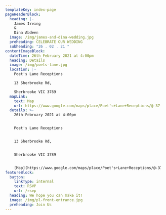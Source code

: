 ```yaml
---
templateKey: index-page
pageHeaderBlock:
  heading: |-
    James Irving
    &
    Dina Abdeen
  image: /img/james-and-dina-wedding.jpg
  preheading: CELEBRATE OUR WEDDING
  subheading: "26 . 02 . 21 "
contentImageBlock:
  dateTime: 26th February 2021 at 4:00pm
  heading: Details
  image: /img/poets-lane.jpg
  location: |-
    Poet's Lane Receptions

    13 Sherbrooke Rd,

    Sherbrooke VIC 3789
  mapLink:
    text: Map
    url: https://www.google.com/maps/place/Poet's+Lane+Receptions/@-37.8800092,145.3603217,15z/data=!4m2!3m1!1s0x0:0xdc8f44558156ae5c?sa=X&ved=2ahUKEwj9tdmVuI3oAhW4IbcAHQaIDdoQ_BIwC3oECBoQCA
  details: >-
    26th February 2021 at 4:00pm


    Poet's Lane Receptions


    13 Sherbrooke Rd,


    Sherbrooke VIC 3789


    [Map](https://www.google.com/maps/place/Poet's+Lane+Receptions/@-37.8800092,145.3603217,15z/data=!4m2!3m1!1s0x0:0xdc8f44558156ae5c?sa=X&ved=2ahUKEwj9tdmVuI3oAhW4IbcAHQaIDdoQ_BIwC3oECBoQCA)
featureBlock:
  button:
    linkType: internal
    text: RSVP
    url: /rsvp
  heading: We hope you can make it!
  image: /img/pl-front-entrance.jpg
  preheading: Join Us
---
```

